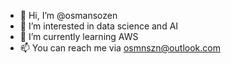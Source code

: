 - 👋 Hi, I’m @osmansozen
- 👀 I’m interested in data science and AI
- 🌱 I’m currently learning AWS
- 📫 You can reach me via osmnszn@outlook.com
